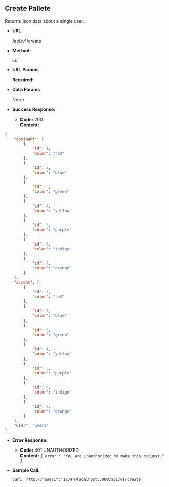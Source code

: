 **Create Pallete**
----
  Returns json data about a single user.

* **URL**

  /api/v1/create

* **Method:**

  `GET`
  
*  **URL Params**

   **Required:**

* **Data Params**

  None

* **Success Response:**

  * **Code:** 200 <br />
    **Content:** 
```json
{
    "dominant": [
        {
            "id": 1,
            "color": "red"
        },
        {
            "id": 2,
            "color": "blue"
        },
        {
            "id": 3,
            "color": "green"
        },
        {
            "id": 4,
            "color": "yellow"
        },
        {
            "id": 5,
            "color": "purple"
        },
        {
            "id": 6,
            "color": "indigo"
        },
        {
            "id": 7,
            "color": "orange"
        }
    ],
    "accent": [
        {
            "id": 1,
            "color": "red"
        },
        {
            "id": 2,
            "color": "blue"
        },
        {
            "id": 3,
            "color": "green"
        },
        {
            "id": 4,
            "color": "yellow"
        },
        {
            "id": 5,
            "color": "purple"
        },
        {
            "id": 6,
            "color": "indigo"
        },
        {
            "id": 7,
            "color": "orange"
        }
    ],
    "user": "user1"
}
``` 
* **Error Response:**

  * **Code:** 401 UNAUTHORIZED <br />
    **Content:** `{ error : "You are unauthorized to make this request." }`

* **Sample Call:**

    ```
    curl  http://"user1":"1234"@localhost:5000/api/v1/create
    ```